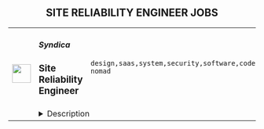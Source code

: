 <div align="center"><h2>SITE RELIABILITY ENGINEER JOBS</h2></div><table><tr>
                <td width="100" height="100" rowspan="2">
                    <img src="https://remoteok.com/assets/img/jobs/d79e3d660d3a4ddf8f248594982b1d081669014939.png" width="38px" height="auto">
                </td>
                <td width="300">
                    <h5>Syndica</h5>
                    <h3>Site Reliability Engineer</h3>
                </td>
                <td width="300">
                    <code>design,saas,system,security,software,code,web,devops,cloud,administrator,management,operational,analytics,reliability,engineer,digital nomad</code>
                </td>
                <td width="200">
                <text>3 days ago</text>
                </td>
                <td width="100" rowspan="2">
                <a href="https://remoteOK.com/remote-jobs/remote-site-reliability-engineer-syndica-152217" align="right" target="_blank">Apply</a>
                </td>
            </tr>
            <tr>
                <td colspan="3">
                <details><summary>Description</summary>
                <div class="row mb-4">
<div class="col">
<div class="row mb-4">
<div class="col">
<div class="row mb-4">
<div class="col">
<div class="row mb-4">
<div class="col">
<p class="mb-3">At Syndica, big things happen. Every day, weâre translating vision into reality by tackling new and exciting challenges head-on. This is a breakthrough stage in our company, and youâll experience firsthand the infectious enthusiasm of our employees and leadership team. Youâll have the opportunity to learn new skills, grow your career, and work with the smartest, most passionate people in crypto.</p>
<p class="mb-3">This role will have primary accountability for maintaining and operating Syndicaâs blockchain infrastructure platform. <strong>Golang knowledge is a necessity!</strong> The team operates with a ârun what you writeâ philosophy and each engineer is responsible for deploying and operating the code they write.</p>
<p class="mb-3">A successful candidate must have demonstrable experience in at least one programming language (preferably Go, Rust or C++), and previous work in SaaS application development and operations. You will be working closely with the Support and Development team on the architecture and configuration of our AWS and GCP hosted infrastructure as well as management of our bare metal RPC nodes. You will be responsible to ensure the environment is configured, managed, and monitored correctly to support the business. You will drive decisions on the right-sizing of servers and storage, troubleshooting performance issues, ensuring the highest level of reliability for the platform, and tuning the environment for maximum scalability, cost efficiency, and security. The ideal candidate will also have prior experience developing applications on either of the three major cloud platforms - AWS, Azure, or GCP via Kubernetes.</p>
</div>
</div>
<div class="row mb-4">
<div class="col job-list">
<h3 class="mb-2"><strong>Responsibilities</strong></h3>
<ul>
<li>Design, creation, and provisioning of infrastructure</li>
<li>Administer overall site availability, security, latency and system health</li>
<li>Responsible for effective provisioning, installation/configuration, operation, and maintenance of services and system software and related infrastructure</li>
<li>Administer the state of all components in our cloud and bare metal environments</li>
<li>Deploy, manage, and operate the cloud environments</li>
<li>Design, build, manage and operate the infrastructure and configuration of SaaS applications with a focus on automation and infrastructure as code</li>
<li>Design, manage and operate the infrastructure as a service layer (hosted and cloud-based platforms) that supports the different platform services</li>
<li>Develop comprehensive monitoring solutions to provide full visibility to the different platform components using tools and services like Kubernetes, Prometheus, Grafana, ELK, Datadog, New Relic, and other similar tools</li>
<li>Create the environments and tooling that enables the development team to release code quickly and reliably</li>
<li>Identify and troubleshoot any availability and performance issues at multiple layers of deployment, from hardware, to operating environment, network, and application</li>
<li>Evaluate performance trends and expected changes in demand and capacity, and establish the appropriate scalability plans</li>
<li>Troubleshoot and solve customer RPC issues</li>
<li>Ensure that SLAs are met in executing operational tasks</li>
<li>Work with development teams to ensure best practices for scalability, reliability, and security are designed and implemented from the start</li>
<li>Conduct periodic on-call duties</li>
</ul>
</div>
</div>
<div class="row mb-4">
<div class="col job-list">
<h3 class="mb-2"><strong>Qualifications</strong></h3>
<ul>
<li>Great collaborator with 5+ years of experience in a DevOps or SRE role</li>
<li>Deep understand of infrastructure-as-code (Terraform, etc.) and deploying large-scale systems reliably</li>
<li>Strong experience with Infrastructure as Code and Configuration Management tools</li>
<li>Experience with Prometheus/Grafana for metrics aggregation/visualization</li>
<li>Configuration of CI/CD pipelines</li>
<li>Experience using Kubernetes</li>
<li>Experience with automation tools/platforms</li>
<li>Experience with alerting and monitoring tools</li>
<li>Strong knowledge of monitoring and performance analytics tools (DataDog, New Relic, etc.)</li>
<li>Commitment to implementing reliability and security best practices</li>
<li>Capacity planning experience, including resource optimization and load testing</li>
<li>Experience working in a highly distributed company is a plus</li>
<li>Align a portion of your day with the business hours of Central Time Zone - UTC -6</li>
<li>Working knowledge of information security issues</li>
<li>Experience in Building and managing Virtualized systems (KVM, OVM, Containers/Docker) and ability to read and understand source code</li>
<li>Systematic problem-solving approach, combined with a strong sense of ownership and drive</li>
<li>Firm grasp of at least one modern programming language, beyond advanced scripting (Shell or Python)</li>
<li>Working knowledge of web and network protocols and standards (HTTP, TLS, DNS, etc)</li>
<li>Experience writing automation tools & eagerness to "automate all the things"</li>
</ul>
</div>
</div>
<div class="row mb-4">
<div class="col job-list">
<h3 class="mb-2"><strong>What does success in this role look like?</strong></h3>
<ul>
<li>In three months, you have become our infrastructure administrator with respect to overall site availability, security, latency, system health, customer accounts, and billing. Youâll have taken on independent code review responsibilities and are collaborating on the design of new features</li>
<li>In six months, you have earned the trust of the team and are delivering tasks through the entire SDLC, from design through development with minimal guidance, and are helping to effectively mentor new engineers joining the team</li>
<li>In twelve months, you have established a cadence of predictable, on-time delivery without cutting corners</li>
</ul>
</div>
</div>
</div>
</div>
</div>
</div>
</div>
</div><br/><br/>Please mention the word **GREATNESS** and tag RMzUuMTc0LjExLjg4 when applying to show you read the job post completely (#RMzUuMTc0LjExLjg4). This is a beta feature to avoid spam applicants. Companies can search these words to find applicants that read this and see they're human.
                </details>
                </td>
            </tr></table>